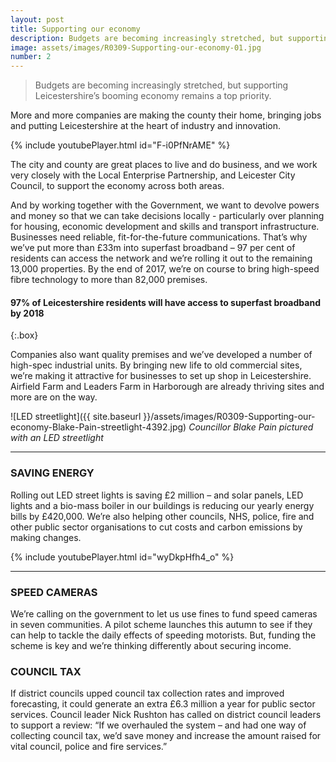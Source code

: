 ```yaml
---
layout: post
title: Supporting our economy
description: Budgets are becoming increasingly stretched, but supporting Leicestershire's booming economy remains a top priority
image: assets/images/R0309-Supporting-our-economy-01.jpg
number: 2
---
```


>Budgets are becoming increasingly stretched, but supporting Leicestershire’s booming economy remains a top priority.

More and more companies are making the county their home, bringing jobs and putting Leicestershire at the heart of industry and innovation.

{% include youtubePlayer.html id="F-i0PfNrAME" %}

The city and county are great places to live and do business, and we work very closely with the Local Enterprise Partnership, and Leicester City Council, to support the economy across both areas.

And by working together with the Government, we want to devolve powers and money so that we can take decisions locally - particularly over planning for housing, economic development and skills and transport infrastructure.
Businesses need reliable, fit-for-the-future communications. That’s why we’ve put more than £33m into superfast broadband – 97 per cent of residents can access the network and we’re rolling it out to the remaining 13,000 properties. By the end of 2017, we’re on course to bring high-speed fibre technology to more than 82,000 premises.

#### <a class="icon fa-laptop"> 97% of Leicestershire residents will have access to superfast broadband by 2018
{:.box}

Companies also want quality premises and we’ve developed a number of high-spec industrial units. By bringing new life to old commercial sites, we’re making it attractive for businesses to set up shop in Leicestershire. Airfield Farm and Leaders Farm in Harborough are already thriving sites and more are on the way.

![LED streetlight]({{ site.baseurl }}/assets/images/R0309-Supporting-our-economy-Blake-Pain-streetlight-4392.jpg)
*Councillor Blake Pain pictured with an LED streetlight*

---

### <a class="icon fa-lightbulb-o"> SAVING ENERGY
Rolling out LED street lights is saving £2 million – and solar panels, LED lights and a bio-mass boiler in our buildings is reducing our yearly energy bills by £420,000. We’re also helping other councils, NHS, police, fire and other public sector organisations to cut costs and carbon emissions by making changes.

{% include youtubePlayer.html id="wyDkpHfh4_o" %}

---

### <a class="icon fa-car"> SPEED CAMERAS
We’re calling on the government to let us use fines to fund speed cameras in seven communities. A pilot scheme launches this autumn to see if they can help to tackle the daily effects of speeding motorists. But, funding the scheme is key and we’re thinking differently about securing income.


### <a class="icon fa-home"> COUNCIL TAX
If district councils upped council tax collection rates and improved forecasting, it could generate an extra £6.3 million a year for public sector services. Council leader Nick Rushton has called on district council leaders to support a review: “If we overhauled the system – and had one way of collecting council tax, we’d save money and increase the amount raised  for vital council, police and fire services.”
